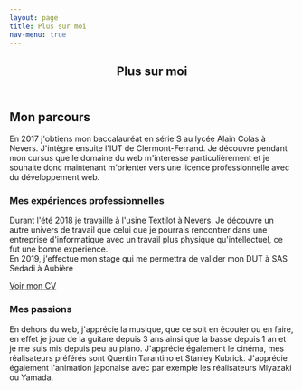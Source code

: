 ```yaml
---
layout: page
title: Plus sur moi
nav-menu: true
---
```


<!-- Main -->
<div id="main" class="alt">

<!-- One -->
<section id="one">
	<div class="inner">
		<header class="major">
			<h1>Plus sur moi</h1>
		</header>

<!-- Content -->
<h2 id="content">Mon parcours</h2>
<p>En 2017 j'obtiens mon baccalauréat en série S au lycée Alain Colas à Nevers. J'intègre ensuite l'IUT de Clermont-Ferrand. Je découvre pendant mon cursus que le domaine du web m'interesse particulièrement et je souhaite donc maintenant m'orienter vers une licence professionnelle avec du développement web.</p>
<div class="row">
	<div class="6u 12u$(small)">
		<h3>Mes expériences professionnelles</h3>
		<p>Durant l'été 2018 je travaille à l'usine Textilot à Nevers. Je découvre un autre univers de travail que celui que je pourrais rencontrer dans une entreprise d'informatique avec un travail plus physique qu'intellectuel, ce fut une bonne expérience.<br />
		En 2019, j'effectue mon stage qui me permettra de valider mon DUT à SAS Sedadi à Aubière</p>
		<a href="cv_gauvry_adrien.pdf" class="button special" target="_blank">Voir mon CV</a>
	</div>
	<div class="6u$ 12u$(small)">
		<h3>Mes passions</h3>
		<p>En dehors du web, j'apprécie la musique, que ce soit en écouter ou en faire, en effet je joue de la guitare depuis 3 ans ainsi que la basse depuis 1 an et je me suis mis depuis peu au piano. J'apprécie également le cinéma, mes réalisateurs préférés sont Quentin Tarantino et Stanley Kubrick. J'apprécie également l'animation japonaise avec par exemple les réalisateurs Miyazaki ou Yamada.</p>
	</div>
	
</div>

</div>
